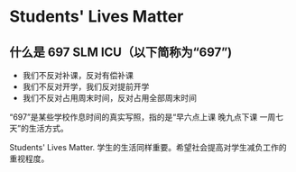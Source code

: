 # Students' Lives Matter

## 什么是 697 SLM ICU（以下简称为“697”)

- 我们不反对补课，反对有偿补课
- 我们不反对开学，我们反对提前开学
- 我们不反对占用周末时间，反对占用全部周末时间

“697”是某些学校作息时间的真实写照，指的是“早六点上课 晚九点下课 一周七天”的生活方式。

Students' Lives Matter. 学生的生活同样重要。希望社会提高对学生减负工作的重视程度。

